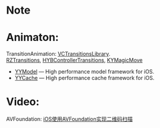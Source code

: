 # Note
# Animaton: 
TransitionAnimation:
[VCTransitionsLibrary](https://github.com/ColinEberhardt/VCTransitionsLibrary).    
[RZTransitions](https://github.com/Raizlabs/RZTransitions),
[HYBControllerTransitions](https://github.com/CoderJackyHuang/HYBControllerTransitions),
[KYMagicMove](https://github.com/KittenYang/KYMagicMove)


* [YYModel](https://github.com/ibireme/YYModel) — High performance model framework for iOS.
* [YYCache](https://github.com/ibireme/YYCache) — High performance cache framework for iOS.
# Video:
AVFoundation:
[iOS使用AVFoundation实现二维码扫描](http://strivingboy.github.io/blog/2014/11/08/scan-qrcode/)




